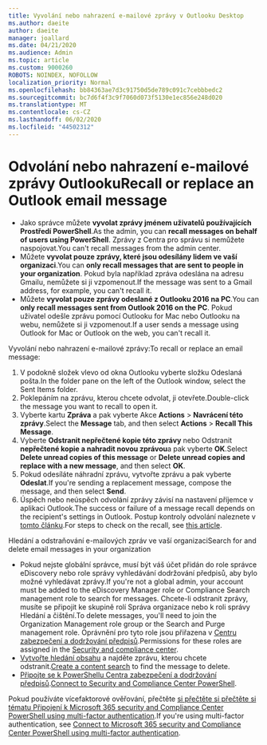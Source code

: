 ```yaml
---
title: Vyvolání nebo nahrazení e-mailové zprávy v Outlooku Desktop
ms.author: daeite
author: daeite
manager: joallard
ms.date: 04/21/2020
ms.audience: Admin
ms.topic: article
ms.custom: 9000260
ROBOTS: NOINDEX, NOFOLLOW
localization_priority: Normal
ms.openlocfilehash: bb84363ae7d3c91750d5de789c091c7cebbbedc2
ms.sourcegitcommit: bc7d6f4f3c9f7060d073f5130e1ec856e248d020
ms.translationtype: MT
ms.contentlocale: cs-CZ
ms.lasthandoff: 06/02/2020
ms.locfileid: "44502312"
---
```

# <a name="recall-or-replace-an-outlook-email-message"></a><span data-ttu-id="937c6-102">Odvolání nebo nahrazení e-mailové zprávy Outlooku</span><span class="sxs-lookup"><span data-stu-id="937c6-102">Recall or replace an Outlook email message</span></span>

- <span data-ttu-id="937c6-103">Jako správce můžete **vyvolat zprávy jménem uživatelů používajících Prostředí PowerShell**.</span><span class="sxs-lookup"><span data-stu-id="937c6-103">As the admin, you can **recall messages on behalf of users using PowerShell**.</span></span> <span data-ttu-id="937c6-104">Zprávy z Centra pro správu si nemůžete naspojovat.</span><span class="sxs-lookup"><span data-stu-id="937c6-104">You can't recall messages from the admin center.</span></span>
- <span data-ttu-id="937c6-105">Můžete **vyvolat pouze zprávy, které jsou odesílány lidem ve vaší organizaci**.</span><span class="sxs-lookup"><span data-stu-id="937c6-105">You can **only recall messages that are sent to people in your organization**.</span></span> <span data-ttu-id="937c6-106">Pokud byla například zpráva odeslána na adresu Gmailu, nemůžete si ji vzpomenout.</span><span class="sxs-lookup"><span data-stu-id="937c6-106">If the message was sent to a Gmail address, for example, you can't recall it.</span></span>
- <span data-ttu-id="937c6-107">Můžete **vyvolat pouze zprávy odeslané z Outlooku 2016 na PC**.</span><span class="sxs-lookup"><span data-stu-id="937c6-107">You can **only recall messages sent from Outlook 2016 on the PC**.</span></span> <span data-ttu-id="937c6-108">Pokud uživatel odešle zprávu pomocí Outlooku for Mac nebo Outlooku na webu, nemůžete si ji vzpomenout.</span><span class="sxs-lookup"><span data-stu-id="937c6-108">If a user sends a message using Outlook for Mac or Outlook on the web, you can't recall it.</span></span>

<span data-ttu-id="937c6-109">Vyvolání nebo nahrazení e-mailové zprávy:</span><span class="sxs-lookup"><span data-stu-id="937c6-109">To recall or replace an email message:</span></span>

1. <span data-ttu-id="937c6-110">V podokně složek vlevo od okna Outlooku vyberte složku Odeslaná pošta.</span><span class="sxs-lookup"><span data-stu-id="937c6-110">In the folder pane on the left of the Outlook window, select the Sent Items folder.</span></span>
1. <span data-ttu-id="937c6-111">Poklepáním na zprávu, kterou chcete odvolat, ji otevřete.</span><span class="sxs-lookup"><span data-stu-id="937c6-111">Double-click the message you want to recall to open it.</span></span>
1. <span data-ttu-id="937c6-112">Vyberte kartu **Zpráva** a pak vyberte Akce **Actions**  >  **Navrácení této zprávy**.</span><span class="sxs-lookup"><span data-stu-id="937c6-112">Select the **Message** tab, and then select **Actions** > **Recall This Message**.</span></span>
1. <span data-ttu-id="937c6-113">Vyberte **Odstranit nepřečtené kopie této zprávy** nebo Odstranit **nepřečtené kopie a nahradit novou zprávou**a pak vyberte **OK**.</span><span class="sxs-lookup"><span data-stu-id="937c6-113">Select **Delete unread copies of this message** or **Delete unread copies and replace with a new message**, and then select **OK**.</span></span>
1. <span data-ttu-id="937c6-114">Pokud odesíláte náhradní zprávu, vytvořte zprávu a pak vyberte **Odeslat**.</span><span class="sxs-lookup"><span data-stu-id="937c6-114">If you're sending a replacement message, compose the message, and then select **Send**.</span></span>
1. <span data-ttu-id="937c6-115">Úspěch nebo neúspěch odvolání zprávy závisí na nastavení příjemce v aplikaci Outlook.</span><span class="sxs-lookup"><span data-stu-id="937c6-115">The success or failure of a message recall depends on the recipient's settings in Outlook.</span></span> <span data-ttu-id="937c6-116">Postup kontroly odvolání naleznete v [tomto článku](https://support.office.com/article/35027f88-d655-4554-b4f8-6c0729a723a0).</span><span class="sxs-lookup"><span data-stu-id="937c6-116">For steps to check on the recall, see [this article](https://support.office.com/article/35027f88-d655-4554-b4f8-6c0729a723a0).</span></span>

<span data-ttu-id="937c6-117">Hledání a odstraňování e-mailových zpráv ve vaší organizaci</span><span class="sxs-lookup"><span data-stu-id="937c6-117">Search for and delete email messages in your organization</span></span>

- <span data-ttu-id="937c6-118">Pokud nejste globální správce, musí být váš účet přidán do role správce eDiscovery nebo role správy vyhledávání dodržování předpisů, aby bylo možné vyhledávat zprávy.</span><span class="sxs-lookup"><span data-stu-id="937c6-118">If you're not a global admin, your account must be added to the eDiscovery Manager role or Compliance Search management role to search for messages.</span></span> <span data-ttu-id="937c6-119">Chcete-li odstranit zprávy, musíte se připojit ke skupině rolí Správa organizace nebo k roli správy Hledání a čištění.</span><span class="sxs-lookup"><span data-stu-id="937c6-119">To delete messages, you'll need to join the Organization Management role group or the Search and Purge management role.</span></span> <span data-ttu-id="937c6-120">Oprávnění pro tyto role jsou přiřazena v [Centru zabezpečení a dodržování předpisů](https://go.microsoft.com/fwlink/?linkid=2083731).</span><span class="sxs-lookup"><span data-stu-id="937c6-120">Permissions for these roles are assigned in the [Security and compliance center](https://go.microsoft.com/fwlink/?linkid=2083731).</span></span>
- <span data-ttu-id="937c6-121">[Vytvořte hledání obsahu](https://docs.microsoft.com/microsoft-365/compliance/content-search) a najděte zprávu, kterou chcete odstranit.</span><span class="sxs-lookup"><span data-stu-id="937c6-121">[Create a content search](https://docs.microsoft.com/microsoft-365/compliance/content-search) to find the message to delete.</span></span>
- <span data-ttu-id="937c6-122">[Připojte se k PowerShellu Centra zabezpečení a dodržování předpisů](https://docs.microsoft.com/powershell/exchange/office-365-scc/connect-to-scc-powershell/connect-to-scc-powershell?view=exchange-ps).</span><span class="sxs-lookup"><span data-stu-id="937c6-122">[Connect to Security and Compliance Center PowerShell](https://docs.microsoft.com/powershell/exchange/office-365-scc/connect-to-scc-powershell/connect-to-scc-powershell?view=exchange-ps).</span></span>

<span data-ttu-id="937c6-123">Pokud používáte vícefaktorové ověřování, přečtěte [si přečtěte si přečtěte si tématu Připojení k Microsoft 365 security and Compliance Center PowerShell using multi-factor authentication](https://docs.microsoft.com/powershell/exchange/office-365-scc/connect-to-scc-powershell/mfa-connect-to-scc-powershell?view=exchange-ps).</span><span class="sxs-lookup"><span data-stu-id="937c6-123">If you're using multi-factor authentication, see [Connect to Microsoft 365 security and Compliance Center PowerShell using multi-factor authentication](https://docs.microsoft.com/powershell/exchange/office-365-scc/connect-to-scc-powershell/mfa-connect-to-scc-powershell?view=exchange-ps).</span></span>